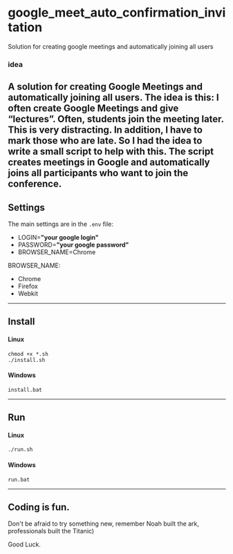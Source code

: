 # google_meet_auto_confirmation_invitation
Solution for creating google meetings and automatically joining all users 

### idea
A solution for creating Google Meetings and automatically joining all users.
The idea is this: I often create Google Meetings and give “lectures”. Often, students join the meeting later. This is very distracting. In addition, I have to mark those who are late. So I had the idea to write a small script to help with this. 
The script creates meetings in Google and automatically joins all participants who want to join the conference. 
---
## Settings
The main settings are in the `.env` file:
* LOGIN=**"your google login"**
* PASSWORD=**"your google password"**
* BROWSER_NAME=Chrome  

BROWSER_NAME:
* Chrome
* Firefox
* Webkit
---
## Install


#### Linux
``` 
chmod +x *.sh
./install.sh
```

#### Windows
 
```
install.bat
```
---
## Run
#### Linux
``` 
./run.sh
```

#### Windows
 
```
run.bat
```

---

## Coding is fun.

Don't be afraid to try something new, remember Noah built the ark, professionals built the Titanic)

Good Luck.

